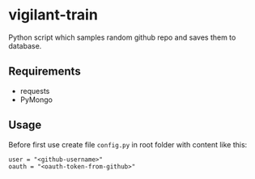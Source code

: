 # vigilant-train
Python script which samples random github repo and saves them to database. 

## Requirements
 - requests
 - PyMongo

## Usage
Before first use create file `config.py` in root folder with content like this:
```
user = "<github-username>"
oauth = "<oauth-token-from-github>"
```